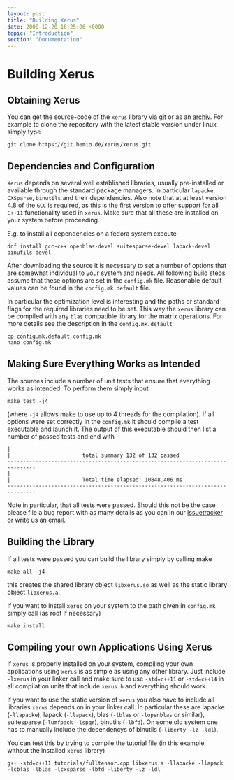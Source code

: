```yaml
---
layout: post
title: "Building Xerus"
date: 2000-12-20 16:25:06 +0000
topic: "Introduction"
section: "Documentation"
---
```



# Building Xerus

## Obtaining Xerus

You can get the source-code of the `xerus` library via [git](https://git.hemio.de/xerus/xerus/tree/master) or as an [archiv](https://git.hemio.de/xerus/xerus/repository/archive.tar.gz?ref=master).
For example to clone the repository with the latest stable version under linux simply type
~~~
git clone https://git.hemio.de/xerus/xerus.git
~~~

## Dependencies and Configuration
`Xerus` depends on several well established libraries, usually pre-installed or available through the standard package managers. In particular `lapacke`, `CXSparse`, `binutils` 
and their dependencies. Also note that at at least version 4.8 of the `GCC` is required, as this is the first version to offer support for all `C++11` functionality used in `xerus`. 
Make sure that all these are installed on your system before proceeding.

E.g. to install all dependencies on a fedora system execute
~~~
dnf install gcc-c++ openblas-devel suitesparse-devel lapack-devel binutils-devel
~~~

After downloading the source it is necessary to set a number of options that are somewhat individual to your system and needs. All following build steps assume that these
options are set in the `config.mk` file. Reasonable default values can be found in the `config.mk.default` file.

In particular the optimization level is interesting and the paths or standard flags for the required libraries need to be set. This way the `xerus` library can be compiled with any
`blas` compatible library for the matrix operations. For more details see the description in the `config.mk.default`
~~~
cp config.mk.default config.mk
nano config.mk
~~~

## Making Sure Everything Works as Intended
The sources include a number of unit tests that ensure that everything works as intended. To perform them simply input
~~~
make test -j4
~~~
(where `-j4` allows make to use up to 4 threads for the compilation). If all options were set correctly in the `config.mk` it should compile a test executable and launch it.
The output of this executable should then list a number of passed tests and end with
~~~
|
|                       total summary 132 of 132 passed
-------------------------------------------------------------------------------
|
|                       Total time elapsed: 10848.406 ms
-------------------------------------------------------------------------------
~~~
Note in particular, that all tests were passed. Should this not be the case please file a bug report with as many details as you 
can in our [issuetracker](https://git.hemio.de/xerus/xerus/issues) or write us an [email](mailto:contact@libxerus.org).


## Building the Library

If all tests were passed you can build the library simply by calling make
~~~
make all -j4
~~~
this creates the shared library object `libxerus.so` as well as the static library object `libxerus.a`. 


If you want to install `xerus` on your system to the path given in `config.mk` simply call (as root if necessary)
~~~
make install
~~~


## Compiling your own Applications Using Xerus

If `xerus` is properly installed on your system, compiling your own applications using `xerus` is as simple as using any other library. Just include `-lxerus` in your linker call and make sure to use
`-std=c++11` or `-std=c++14` in all compilation units that include `xerus.h` and everything should work.

If you want to use the static version of `xerus` you also have to include all libraries `xerus` depends on in your linker call. In particular these are lapacke (`-llapacke`), 
lapack (`-llapack`), blas (`-lblas` or `-lopenblas` or similar), suitesparse (`-lumfpack -lspqr`), binutils (`-lbfd`). On some old system one has to manually include the dependencys of binutils (`-liberty -lz -ldl`).

You can test this by trying to compile the tutorial file (in this example without the installed `xerus` library)
~~~
g++ -std=c++11 tutorials/fulltensor.cpp libxerus.a -llapacke -llapack -lcblas -lblas -lcxsparse -lbfd -liberty -lz -ldl
~~~


